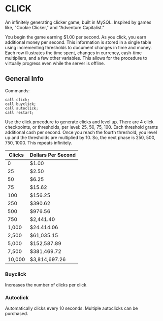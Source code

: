 # CLICK
An infinitely generating clicker game, built in MySQL. Inspired by games like, "Cookie Clicker," and "Adventure Capitalist." 

You begin the game earning $1.00 per second. As you click, you earn additional money per second. This information is stored in a single table using incrementing thresholds to document changes in time and money. Each row illustrates the time spent, changes in currency, cash-time multipliers, and a few other variables. This allows for the procedure to virtually progress even while the server is offline.

## General Info
Commands:
```
call click;
call buyclick;
call autoclick;
call restart;
```

Use the click procedure to generate clicks and level up. There are 4 click checkpoints, or thresholds, per level: 25, 50, 75, 100. Each threshold grants additional cash per second. Once you reach the fourth threshold, you level up and the thresholds are multiplied by 10. So, the next phase is 250, 500, 750, 1000. This repeats infinitely.

| Clicks  | Dollars Per Second |
| ------------- | ------------- |
| 0  | $1.00  |
| 25  | $2.50 |
| 50  | $6.25  |
| 75  | $15.62  |
| 100  | $156.25 |
| 250  | $390.62  |
| 500  | $976.56  |
| 750  | $2,441.40  |
| 1,000  | $24.414.06  |
| 2,500  | $61,035.15 |
| 5,000  | $152,587.89  |
| 7,500  | $381,469.72 |
| 10,000  | $3,814,697.26  |


### Buyclick
Increases the number of clicks per click. 

### Autoclick
Automatically clicks every 10 seconds. Multiple autoclicks can be purchased.
